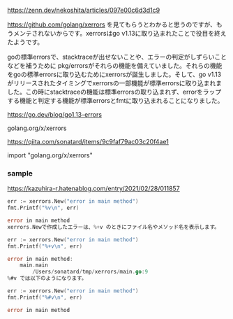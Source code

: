 
https://zenn.dev/nekoshita/articles/097e00c6d3d1c9

https://github.com/golang/xerrors
を見てもらうとわかると思うのですが、もうメンテされないからです。xerrorsはgo v1.13に取り込まれたことで役目を終えたようです。

goの標準errorsで、stacktraceが出せないことや、エラーの判定がしずらいことなどを補うために pkg/errorsがそれらの機能を備えていました。それらの機能をgoの標準errorsに取り込むためにxerrorsが誕生しました。そして、go v1.13がリリースされたタイミングでxerrorsの一部機能が標準errorsに取り込まれました。この時にstacktraceの機能は標準errorsの取り込まれず、errorをラップする機能と判定する機能が標準errorsとfmtに取り込まれることになりました。

https://go.dev/blog/go1.13-errors


golang.org/x/xerrors

https://qiita.com/sonatard/items/9c9faf79ac03c20f4ae1

import "golang.org/x/xerrors"

### sample
https://kazuhira-r.hatenablog.com/entry/2021/02/28/011857

```go
err := xerrors.New("error in main method")
fmt.Printf("%v\n", err)

error in main method
xerrors.Newで作成したエラーは、%+v のときにファイル名やメソッド名を表示します。

err := xerrors.New("error in main method")
fmt.Printf("%+v\n", err)

error in main method:
    main.main
        /Users/sonatard/tmp/xerrors/main.go:9
%#v では以下のようになります。

err := xerrors.New("error in main method")
fmt.Printf("%#v\n", err)

error in main method
```
